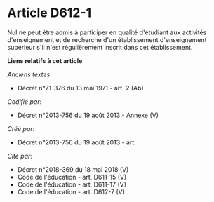 # Article D612-1

Nul ne peut être admis à participer en qualité d'étudiant aux activités d'enseignement et de recherche d'un établissement
d'enseignement supérieur s'il n'est régulièrement inscrit dans cet établissement.

**Liens relatifs à cet article**

_Anciens textes_:

  - Décret n°71-376 du 13 mai 1971 - art. 2 (Ab)

_Codifié par_:

  - Décret n°2013-756 du 19 août 2013 -  Annexe (V)

_Créé par_:

  - Décret n°2013-756 du 19 août 2013 - art.

_Cité par_:

  - Décret n°2018-369 du 18 mai 2018 (V)
  - Code de l'éducation - art. D611-15 (V)
  - Code de l'éducation - art. D611-17 (V)
  - Code de l'éducation - art. D612-7 (V)
